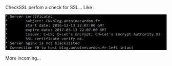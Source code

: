 CheckSSL perfom a check for SSL...
Like : 

![alt tag](https://github.com/AntoineCardon/Scripts/blob/master/img/ssl.png)

More incoming...
